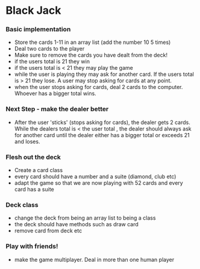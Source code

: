 # Black Jack


### Basic implementation

- Store the cards 1-11 in an array list (add the number 10 5 times)
- Deal two cards to the player
- Make sure to remove the cards you have dealt from the deck!
- if the users total is 21 they win
- if the users total is < 21 they may play the game
- while the user is playing they may ask for another card. If the users total is > 21 they lose. A user may stop asking for cards at any point.
- when the user stops asking for cards, deal 2 cards to the computer. Whoever has a bigger total wins.

### Next Step - make the dealer better

- After the user 'sticks' (stops asking for cards), the dealer gets 2 cards. While the dealers total is < the user total , the dealer should always ask for another card until the dealer either has a bigger total or exceeds 21 and loses.

### Flesh out the deck
- Create a card class
- every card should have a number and a suite (diamond, club etc)
- adapt the game so that we are now playing with 52 cards and every card has a suite

### Deck class
- change the deck from being an array list to being a class
- the deck should have methods such as draw card
- remove card from deck etc

### Play with friends!
- make the game multiplayer. Deal in more than one human player 
